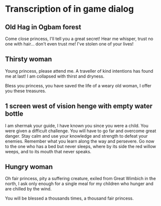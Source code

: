 # Transcription of in game dialog

## Old Hag in Ogbam forest
Come close princess, I'll tell you a great secret!
Hear me whisper, trust no one with hair... don't even trust me!
I've stolen one of your lives!

## Thirsty woman
Young princess, please attend me. A traveller of kind intentions has found me at last!
I am collapsed with thirst and dryness.

Bless you princess, you have saved the life of a weary old woman, I offer you these treasures.

## 1 screen west of vision henge with empty water bottle
I am shermak your guide, I have known you since you were a child. You were given a difficult challenge.
You will have to go far and overcome great danger. Stay calm and use your knowledge and strength to defeat your enemies.
Remember what you learn along the way and persevere. Go now to the one who has a bed but never sleeps, 
where by its side the red willow weeps, and to its mouth that never speaks.

## Hungry woman
Oh fair princess, pity a suffering creature, exiled from Great Wimbich in the north, I ask only enough for a single meal for my children
who hunger and are chilled by the wind.

You will be blessed a thousands times, a thousand fair princess.

